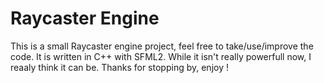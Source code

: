 # Raycaster Engine

This is a small Raycaster engine project, feel free to take/use/improve the code. It is written in C++ with SFML2. While it isn't really powerfull now, I reaaly think it can be. Thanks for stopping by, enjoy !
